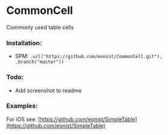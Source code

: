 # CommonCell
Commonly used table cells

### Installation:
- SPM: `.url("https://github.com/eonist/CommonCell.git"), .branch("master"))`

### Todo:
- Add screenshot to readme

### Examples:
For iOS see: [https://github.com/eonist/SimpleTable](https://github.com/eonist/SimpleTable)
